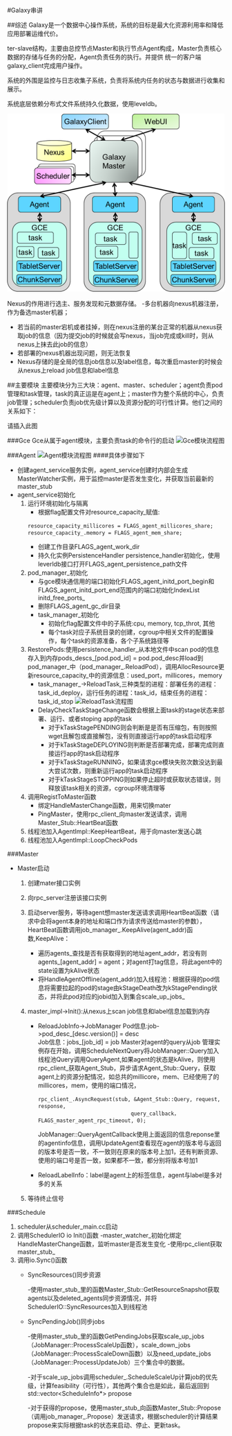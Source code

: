 #Galaxy串讲

##综述
Galaxy是一个数据中心操作系统，系统的目标是最大化资源利用率和降低应用部署运维代价。

ter-slave结构，主要由总控节点Master和执行节点Agent构成，Master负责核心数据的存储与任务的分配，Agent负责任务的执行。并提供
统一的客户端galaxy_client完成用户操作。

系统的外围是监控与日志收集子系统，负责将系统内任务的状态与数据进行收集和展示。

系统底层依赖分布式文件系统持久化数据，使用leveldb。

![架构图](https://github.com/bluebore/galaxy/blob/master/images/galaxy_arch.png?raw=true)

Nexus的作用进行选主、服务发现和元数据存储。
 -多台机器向nexus机器注册，作为备选master机器；
 - 若当前的master宕机或者挂掉，则在nexus注册的某台正常的机器从nexus获取job的信息（因为提交job的时候就会写nexus，当job完成或kill时，则从nexus上抹去此job的信息）
 - 若部署的nexus机器出现问题，则无法恢复
 - Nexus存储的是全局的信息job信息以及label信息，每次重启master的时候会从nexus上reload job信息和label信息

##主要模块
主要模块分为三大块：agent、master、scheduler；agent负责pod管理和task管理，task的真正运是在agent上；master作为整个系统的中心，负责job管理；scheduler负责job优先级计算以及资源分配的可行性计算。他们之间的关系如下：

请插入此图

###Gce
Gce从属于agent模块，主要负责task的命令行的启动
![Gce模块流程图](https://raw.githubusercontent.com/May2016/galaxy/work/images/gce_flowchart.png)

###Agent
![Agent模块流程图](https://raw.githubusercontent.com/May2016/galaxy/work/images/agent_flowchart.png)
####具体步骤如下
 - 创建agent_service服务实例，agent_service创建时内部会生成MasterWatcher实例，用于监控master是否发生变化，并获取当前最新的master_stub
 - agent_service初始化
     1. 运行环境初始化与隔离
        - 根据flag配置文件对resource_capacity_赋值:
        ```
        resource_capacity_millicores = FLAGS_agent_millicores_share;
        resource_capacity_.memory = FLAGS_agent_mem_share;
        ```
        - 创建工作目录FLAGS_agent_work_dir
        - 持久化实例PersistenceHandler persistence_handler初始化，使用leverldb接口打开FLAGS_agent_persistence_path文件
     2. pod_manager_初始化
        - 与gce模块通信用的端口初始化FLAGS_agent_initd_port_begin和FLAGS_agent_initd_port_end范围内的端口初始化IndexList<int> initd_free_ports_
        - 删除FLAGS_agent_gc_dir目录
        - task_manager_初始化
            - 初始化flag配置文件中的子系统:cpu, memory, tcp_throt, 其他
            - 每个task对应子系统目录的创建，cgroup中相关文件的配置操作，每个task的资源准备，各个子系统路径等
    3. RestorePods:使用persistence_handler_从本地文件中scan pod的信息存入到内存pods_descs_[pod.pod_id] = pod.pod_desc并load到pod_manager_中（pod_manager_.ReloadPod），调用AllocResource更新resource_capacity_中的资源信息：used_port，millicores，memory
        - task_manager_->ReloadTask,三种类型的进程：部署任务的进程：task_id_deploy，运行任务的进程：task_id，结束任务的进程：task_id_stop
        ![ReloadTask流程图](https://raw.githubusercontent.com/May2016/galaxy/work/images/reloadtask_flowchart.png)
        - DelayCheckTaskStageChange函数会根据上面task的stage状态来部署、运行、或者stoping app的task
            - 对于kTaskStagePENDING则会判断是是否有压缩包，有则按照wget且解包或直接解包，没有则直接运行app的task启动程序
            - 对于kTaskStageDEPLOYING则判断是否部署完成，部署完成则直接运行app的task启动程序
            - 对于kTaskStageRUNNING，如果请求gce模块失败次数没达到最大尝试次数，则重新运行app的task启动程序
            - 对于kTaskStageSTOPPING则如果停止超时或获取状态错误，则释放该task相关的资源，cgroup环境清理等
    4. 调用RegistToMaster函数
        - 绑定HandleMasterChange函数，用来切换mater 
        - PingMaster，使用rpc_client_向master发送请求，调用Master_Stub::HeartBeat函数
    5. 线程池加入AgentImpl::KeepHeartBeat，用于向master发送心跳
    6. 线程池加入AgentImpl::LoopCheckPods

###Master
- Master启动
    1. 创建mater接口实例
    2. 向rpc_server注册该接口实例
    3. 启动server服务，等待agent想master发送请求调用HeartBeat函数（请求中会将agent本身的地址和端口作为请求传送给master的参数），HeartBeat函数调用job_manager_.KeepAlive(agent_addr)函数,KeepAlive：
        - 遍历agents_查找是否有获取得到的地址agent_addr，若没有则agents_[agent_addr] = agent；对agent打tag信息，将此agent中的state设置为kAlive状态
        - 将HandleAgentOffline(agent_addr)加入线程池：根据获得的pod信息将需要拉起的pod的stage由kStageDeath改为kStagePending状态，并将此pod对应的jobid加入到集合scale_up_jobs_

    4. master_impl->Init():从nexus上scan job信息和label信息加载到内存
        - ReloadJobInfo->JobManager
            Pod信息:job->pod_desc_[desc.version()] = desc             
            Job信息：jobs_[job_id] = job
            Master对agent的query从job 管理实例存在开始，调用ScheduleNextQuery将JobManager::Query加入线程池Query调用QueryAgent,如果agent的状态是kAlive，则使用rpc_client_获取Agent_Stub，异步请求Agent_Stub::Query，获取agent上的资源分配情况，如总共的millicore，mem、已经使用了的millicores，mem，使用的端口情况，
            ```
            rpc_client_.AsyncRequest(stub, &Agent_Stub::Query, request, response,
                                          query_callback，FLAGS_master_agent_rpc_timeout, 0);

            ```
            JobManager::QueryAgentCallback使用上面返回的信息reponse里的agentinfo信息，调用UpdateAgent查看现在agent的版本号与返回的版本号是否一致，不一致则在原来的版本号上加1，还有判断资源、使用的端口号是否一致，如果都不一致，都分别将版本号加1

        - ReloadLabelInfo：label是agent上的标签信息，agent与label是多对多的关系
        
    5. 等待终止信号

###Schedule
1. scheduler从scheduler_main.cc启动
2. 调用SchedulerIO io Init()函数
    -master_watcher_初始化绑定HandleMasterChange函数，监听master是否发生变化
    -使用rpc_client获取master_stub_
3.  调用io.Sync()函数
    - SyncResources()同步资源

        -使用master_stub_里的函数Master_Stub::GetResourceSnapshot获取agents以及deleted_agents同步资源情况，并将SchedulerIO::SyncResources加入到线程池

    - SyncPendingJob()同步jobs
        
        -使用master_stub_里的函数GetPendingJobs获取scale_up_jobs（JobManager::ProcessScaleUp函数），scale_down_jobs（JobManager::ProcessScaleDown函数）以及need_update_jobs（JobManager::ProcessUpdateJob）三个集合中的数据。

        -对于scale_up_jobs调用scheduler_.ScheduleScaleUp计算job的优先级，计算feasibility（可行性），其他两个集合也是如此，最后返回到std::vector<ScheduleInfo*> propose
    
        -对于获得的propose，使用master_stub_向函数Master_Stub::Propose（调用job_manager_.Propose）发送请求，根据scheduler的计算结果propose来实际根据task的状态来启动、停止、更新task。

